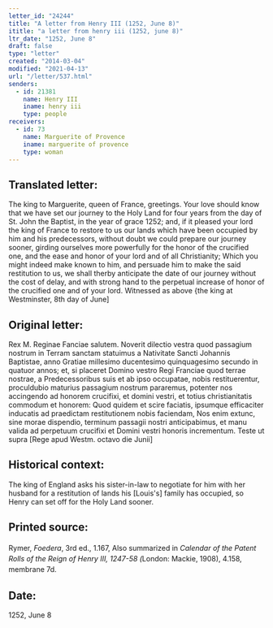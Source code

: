 ```yaml
---
letter_id: "24244"
title: "A letter from Henry III (1252, June 8)"
ititle: "a letter from henry iii (1252, june 8)"
ltr_date: "1252, June 8"
draft: false
type: "letter"
created: "2014-03-04"
modified: "2021-04-13"
url: "/letter/537.html"
senders:
  - id: 21381
    name: Henry III
    iname: henry iii
    type: people
receivers:
  - id: 73
    name: Marguerite of Provence
    iname: marguerite of provence
    type: woman
---
```

<h2> Translated letter:</h2>The king to Marguerite, queen of France, greetings.
Your love should know that we have set our journey to the Holy Land for four years from the day of St. John the Baptist, in the year of grace 1252; and, if it pleased your lord the king of France to restore to us our lands which have been occupied by him and his predecessors, without doubt we could prepare our journey sooner, girding ourselves more powerfully for the honor of the crucified one, and the ease and honor of your lord and of all Christianity;
Which you might indeed make known to him, and persuade him to make the said restitution to us,
we shall therby anticipate the date of our journey without the cost of delay, and with strong hand to the perpetual increase of honor of the crucified one and of your lord.
Witnessed as above {the king at Westminster, 8th day of June]
<h2 class="mt-4"> Original letter:</h2>Rex M. Reginae Fanciae salutem.
Noverit dilectio vestra quod passagium nostrum in Terram sanctam statuimus a Nativitate Sancti Johannis Baptistae, anno Gratiae millesimo ducentesimo quinquagesimo secundo in quatuor annos; et, si placeret Domino vestro Regi Franciae quod terrae nostrae, a Predecessoribus suis et ab ipso occupatae, nobis restituerentur, proculdubio maturius passagium nostrum pararemus, potenter nos accingendo ad honorem crucifixi, et domini vestri, et totius christianitatis commodum et honorem:
Quod quidem et scire faciatis, ipsumque efficaciter inducatis ad praedictam restitutionem nobis faciendam,
Nos enim extunc, sine morae dispendio, terminum passagii nostri anticipabimus, et manu valida ad perpetuum crucifixi et Domini vestri honoris incrementum.
Teste ut supra [Rege apud Westm. octavo die Junii]
<h2 class="mt-4"> Historical context:</h2>The king of England asks his sister-in-law to negotiate for him with her husband for a restitution of lands his [Louis's] family has occupied, so Henry can set off for the Holy Land sooner.
<h2 class="mt-4"> Printed source:</h2><p>Rymer, <em>Foedera</em>, 3rd ed., 1.167, Also summarized in<span style="line-height: 1.5; background-color: transparent;">&nbsp;</span><em><span style="line-height: 1.5; background-color: transparent;">Calendar of the Patent Rolls of the Reign of Henry III, 1</span></em><span style="line-height: 1.5; background-color: transparent;"><em>247-58 (</em>London: Mackie, 1908), 4.158, membrane 7d.</span></p><h2 class="mt-4"> Date:</h2>1252, June 8